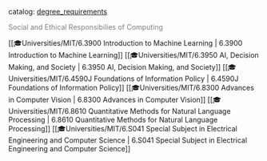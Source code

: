 catalog: [degree_requirements](https://eecsis.mit.edu/degree_requirements.html#SERC)

<font style="color: grey">Social and Ethical Responsibilies of Computing</font>

<span class="sus-course">[[🎓Universities/MIT/6.3900 Introduction to Machine Learning | 6.3900 Introduction to Machine Learning]]</span>
<span class="sus-course">[[🎓Universities/MIT/6.3950 AI, Decision Making, and Society | 6.3950 AI, Decision Making, and Society]]</span>
<span class="sus-course">[[🎓Universities/MIT/6.4590J Foundations of Information Policy | 6.4590J Foundations of Information Policy]]</span>
<span class="sus-course">[[🎓Universities/MIT/6.8300 Advances in Computer Vision | 6.8300 Advances in Computer Vision]]</span>
<span class="sus-course">[[🎓Universities/MIT/6.8610 Quantitative Methods for Natural Language Processing | 6.8610 Quantitative Methods for Natural Language Processing]]</span>
<span class="sus-course">[[🎓Universities/MIT/6.S041 Special Subject in Electrical Engineering and Computer Science | 6.S041 Special Subject in Electrical Engineering and Computer Science]]</span>

